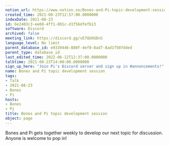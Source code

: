 ```yaml
---
notion_url: https://www.notion.so/Bones-and-Pi-topic-development-session-be2403c3ee604ff1801cd1f56dfefb13
created_time: 2021-08-23T12:57:00.0000000
indexDate: 2021-08-23
id: be2403c3-ee60-4ff1-801c-d1f56dfefb13
software: Discord
archived: false
meeting_link: https://discord.gg/vE7QUXGDnS
language_level: No limit
parent_database_id: e9339446-880f-4ef0-8ad7-8ad1f507dded
parent_type: database_id
last_edited_time: 2022-06-12T12:37:00.0000000
talktime: 2021-08-23T14:00:00.0000000
sign_up_here: "Join Pi's Discord server and sign up in #annoncements!"
name: Bones and Pi topic development session
tags:
- Talk
- 2021-08-23
- Bones
- Pi
hosts:
- Bones
- Pi
title: Bones and Pi topic development session
object: page
---
```


Bones and Pi gets together weekly to develop our next topic for discussion.
Anyone is welcome to pop in!










